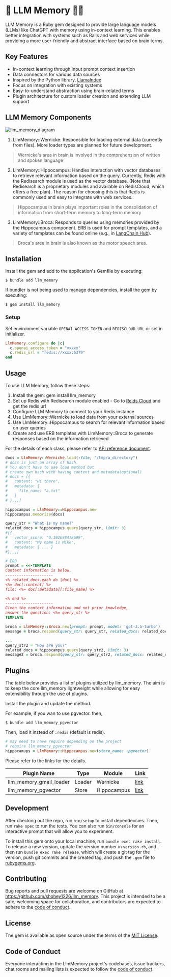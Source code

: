 # 🧠 LLM Memory 🌊🐴

LLM Memory is a Ruby gem designed to provide large language models (LLMs) like ChatGPT with memory using in-context learning.
This enables better integration with systems such as Rails and web services while providing a more user-friendly and abstract interface based on brain terms.

## Key Features

- In-context learning through input prompt context insertion
- Data connectors for various data sources
- Inspired by the Python library, [LlamaIndex](https://github.com/jerryjliu/llama_index)
- Focus on integration with existing systems
- Easy-to-understand abstraction using brain-related terms
- Plugin architecture for custom loader creation and extending LLM support

## LLM Memory Components

![llm_memory_diagram](https://github.com/shohey1226/llm_memory/assets/1880965/b77d0efa-3fec-4549-b98a-eae510de5c3d)

1. LlmMemory::Wernicke: Responsible for loading external data (currently from files). More loader types are planned for future development.

> Wernicke's area in brain is involved in the comprehension of written and spoken language

2. LlmMemory::Hippocampus: Handles interaction with vector databases to retrieve relevant information based on the query. Currently, Redis with the Redisearch module is used as the vector database. (Note that Redisearch is a proprietary modules and available on RedisCloud, which offers a free plan). The reason for choosing this is that Redis is commonly used and easy to integrate with web services.

> Hippocampus in brain plays important roles in the consolidation of information from short-term memory to long-term memory

3. LlmMemory::Broca: Responds to queries using memories provided by the Hippocampus component. ERB is used for prompt templates, and a variety of templates can be found online (e.g., in [LangChain Hub](https://github.com/hwchase17/langchain-hub#-prompts)).

> Broca's area in brain is also known as the motor speech area.

## Installation

Install the gem and add to the application's Gemfile by executing:

    $ bundle add llm_memory

If bundler is not being used to manage dependencies, install the gem by executing:

    $ gem install llm_memory

### Setup

Set environment variable `OPENAI_ACCESS_TOKEN` and `REDISCLOUD_URL`
or set in initializer.

```ruby
LlmMemory.configure do |c|
  c.openai_access_token = "xxxxx"
  c.redis_url = "redis://xxxx:6379"
end
```

## Usage

To use LLM Memory, follow these steps:

1. Install the gem: gem install llm_memory
2. Set up Redis with Redisearch module enabled - Go to [Reids Cloud](https://redis.com/redis-enterprise-cloud/overview/) and get the redis url
3. Configure LLM Memory to connect to your Redis instance
4. Use LlmMemory::Wernicke to load data from your external sources
5. Use LlmMemory::Hippocampus to search for relevant information based on user queries
6. Create and use ERB templates with LlmMemory::Broca to generate responses based on the information retrieved

For the details of each class, please refer to [API reference document](https://github.com/shohey1226/llm_memory/wiki/API-Reference).

```ruby
docs = LlmMemory::Wernicke.load(:file, "/tmp/a_directory")
# docs is just an array of hash.
# You don't have to use load method but
# create own hash with having content and metadata(optional)
# docs = [{
#   content: "Hi there",
#   metadata: {
#     file_name: "a.txt"
#   }
# },,,]

hippocampus = LlmMemory::Hippocampus.new
hippocampus.memorize(docs)

query_str = "What is my name?"
related_docs = hippocampus.query(query_str, limit: 3)
#[{
#   vector_score: "0.192698478699",
#   content: "My name is Mike",
#   metadata: { ... }
#},,,]

# ERB
prompt = <<-TEMPLATE
Context information is below.
---------------------
<% related_docs.each do |doc| %>
<%= doc[:content] %>
file: <%= doc[:metadata][:file_name] %>

<% end %>
---------------------
Given the context information and not prior knowledge,
answer the question: <%= query_str %>
TEMPLATE

broca = LlmMemory::Broca.new(prompt: prompt, model: 'gpt-3.5-turbo')
message = broca.respond(query_str: query_str, related_docs: related_docs)

...
query_str2 = "How are you?"
related_docs = hippocampus.query(query_str2, limit: 3)
message2 = broca.respond(query_str: query_str2, related_docs: related_docs)
```

## Plugins

The table below provides a list of plugins utilized by llm_memory. The aim is to keep the core llm_memory lightweight while allowing for easy extensibility through the use of plugins.

Install the plugin and update the method.

For example, if you wan to use pgvector. then,

```
$ bundle add llm_memory_pgvector
```

Then, load it instead of `:redis` (default is redis).

```ruby
# may need to have require depending on the project
# require llm_memory_pgvector
hippocamups = LlmMemory::Hippocampus.new(store_name: :pgvector)`
```

Please refer to the links for the details.

| Plugin Name             | Type   | Module      | Link                                                          |
| ----------------------- | ------ | ----------- | ------------------------------------------------------------- |
| llm_memory_gmail_loader | Loader | Wernicke    | [link](https://github.com/shohey1226/llm_memory_gmail_loader) |
| llm_memory_pgvector     | Store  | Hippocampus | [link](https://github.com/shohey1226/llm_memory_pgvector)     |

## Development

After checking out the repo, run `bin/setup` to install dependencies. Then, run `rake spec` to run the tests. You can also run `bin/console` for an interactive prompt that will allow you to experiment.

To install this gem onto your local machine, run `bundle exec rake install`. To release a new version, update the version number in `version.rb`, and then run `bundle exec rake release`, which will create a git tag for the version, push git commits and the created tag, and push the `.gem` file to [rubygems.org](https://rubygems.org).

## Contributing

Bug reports and pull requests are welcome on GitHub at https://github.com/shohey1226/llm_memory. This project is intended to be a safe, welcoming space for collaboration, and contributors are expected to adhere to the [code of conduct](https://github.com/shohey1226/llm_memory/blob/master/CODE_OF_CONDUCT.md).

## License

The gem is available as open source under the terms of the [MIT License](https://opensource.org/licenses/MIT).

## Code of Conduct

Everyone interacting in the LlmMemory project's codebases, issue trackers, chat rooms and mailing lists is expected to follow the [code of conduct](https://github.com/shohey1226/llm_memory/blob/master/CODE_OF_CONDUCT.md).
